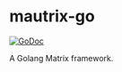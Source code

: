 # mautrix-go
[![GoDoc](https://godoc.org/maunium.net/go/mautrix?status.svg)](https://godoc.org/maunium.net/go/mautrix)

A Golang Matrix framework.
